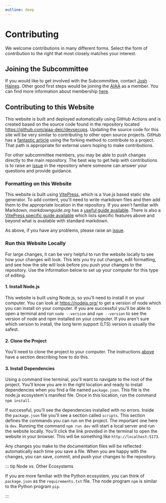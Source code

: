 ```yaml
---
outline: deep
---
```


# Contributing

We welcome contributions in many different forms.
Select the form of contribution to the right that most closely matches your interest.

## Joining the Subcommittee

If you would like to get involved with the Subcommittee, contact [Josh Haines](mailto:Josh@JoshHaines.com).
Other good first steps would be joining the [AIAA](https://aiaa.org) as a member.
You can find more information about membership [here](https://www.aiaa.org/membership).

## Contributing to this Website

This website is built and deployed automatically using GitHub Actions
and is created based on the source code found in the repository located <https://github.com/aiaa-deic/devsecops>.
Updating the source code for this site will be very similar to contributing to other open source projects.
GitHub has a [fantastic article](https://docs.github.com/en/get-started/quickstart/contributing-to-projects)
using the forking method to contribute to a project.
That path is appropriate for external users hoping to make contributions.

For other subcommittee members, you may be able to push changes directly to the main repository.
The best way to get help with contributions is
to raise an [issue](https://github.com/aiaa-deic/devsecops/issues) in the repository
where someone can answer your questions and provide guidance.

### Formatting on this Website

This website is built using [VitePress,](https://vitepress.vuejs.org/) which is a Vue.js based static site generator.
To add content, you'll need to write markdown files and then add them to the appropriate location in the repository.
If you aren't familiar with Markdown, _markdownguide.org_ has a [useful guide available](https://www.markdownguide.org/basic-syntax/).
There is also a [VitePress specific guide available](https://vitepress.dev/guide/markdown) which lists specific features above and beyond what is available with standard markdown.

As above, if you have any problems, please raise an [issue](https://github.com/aiaa-deic/devsecops/issues).

### Run this Website Locally

For large changes, it can be very helpful to run the website locally to see how your changes will look.
This lets you try out changes, edit formatting,
and see how the site will look before you push your changes to the repository.
Use the information below to set up your computer for this type of editing.

#### 1. Install Node.js

This website is built using Node.js, so you'll need to install it on your computer.
You can look at <https://nodejs.org/> to get a version of node which you can install on your computer.
If you are successful you'll be able to open a terminal and run `node --version`
and `npm --version` to see the version of node and npm installed on your computer.
If you aren't sure which version to install, the long term support (LTS) version is usually the safest.

#### 2. Clone the Project

You'll need to clone the project to your computer.
The instructions [above](https://docs.github.com/en/get-started/quickstart/contributing-to-projects#cloning-a-fork) have a section
describing how to do this.

#### 3. Install Dependencies

Using a command line terminal, you'll want to navigate to the root of the project.
You'll know you are in the right location and ready to install dependencies when you find a file named `package.json`.
This file is the node.js ecosystem's manifest file.
Once in this location, run the command `npm install`.

If successful, you'll see the dependencies installed with no errors.
Inside the `package.json` file you'll see a section called `scripts`.
This section defines the commands you can run on the project.
The important one here is `dev`.
Running the command `npm run dev` will start a local server and run the website locally.
You'll click the link provided in the terminal to open the website in your browser.
This will be something like `http://localhost:5173`.

Any changes you make to the documentation files will be reflected automatically each time you save a file.
When you are happy with the changes, you can save, commit, and push your changes to the repository.

::: tip Node vs. Other Ecosystems

If you are more familiar with the Python ecosystem, you can think of `package.json` as the `requirements.txt` file.
The node program `npm` is similar to the Python program `pip`.

:::
